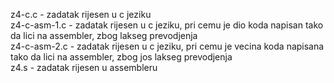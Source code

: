 z4-c.c        - zadatak rijesen u c jeziku  
z4-c-asm-1.c  - zadatak rijesen u c jeziku, pri cemu je dio koda napisan tako da lici na assembler, zbog lakseg prevodjenja  
z4-c-asm-2.c  - zadatak rijesen u c jeziku, pri cemu je vecina koda napisana tako da lici na assembler, zbog jos lakseg prevodjenja  
z4.s          - zadatak rijesen u assembleru
